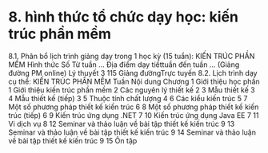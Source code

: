 # 8. hình thức tổ chức dạy học: kiến trúc phần mềm
8.1. Phân bổ lịch trình giảng dạy trong 1 học kỳ (15 tuần): KIẾN TRÚC PHẦN MỀM Hình thức Số Từ tuần ... Địa điểm dạy tiếttuần đến tuần ... (Giảng đường PM online) Lý thuyết 3 115 Giảng đườngTrực tuyến 8.2. Lịch trình dạy cụ thể: KIẾN TRÚC PHẦN MỀM Tuần Nội dung Chương 1 Giới thiệu học phần 1 Giới thiệu kiến trúc phần mềm 2 Các nguyên lý thiết kế 2 3 Mẫu thiết kế 3 4 Mẫu thiết kế (tiếp) 3 5 Thuộc tính chất lượng 4 6 Các kiểu kiến trúc 5 7 Một số phương pháp thiết kế kiến trúc 6 8 Một số phương pháp thiết kế kiến trúc (tiếp) 6 9 Kiến trúc ứng dụng .NET 7 10 Kiến trúc ứng dụng Java EE 7 11 Vi dịch vụ 8 12 Seminar và thảo luận về bài tập thiết kế kiến trúc 9 13 Seminar và thảo luận về bài tập thiết kế kiến trúc 9 14 Seminar và thảo luận về bài tập thiết kế kiến trúc 9 15 Ôn tập
